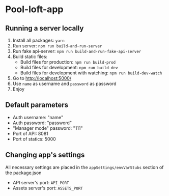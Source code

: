 # Pool-loft-app #

## Running a server locally ##
1. Install all packages: `yarn`
1. Run server: `npm run build-and-run-server`
1. Run fake api-server: `npm run build-and-run-fake-api-server`
1. Build static files:
    * Build files for production: `npm run build-prod`
    * Build files for development: `npm run build-dev`
    * Build files for development with watching: `npm run build-dev-watch`
1. Go to [http://localhost:5000/](http://localhost:5000/)
1. Use `name` as username and `password` as password
1. Enjoy

## Default parameters ##
* Auth username: "name" 
* Auth password: "password" 
* "Manager mode" password: "111"
* Port of API: 8081
* Port of statics: 5000

## Changing app's settings ##
All necessary settings are placed in the `appSettings/envVarStubs` section of the package.json

* API server's port: `API_PORT`
* Assets server's port: `ASSETS_PORT`
